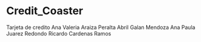 # Credit_Coaster
Tarjeta de credito 
Ana Valeria Araiza Peralta
Abril Galan Mendoza
Ana Paula Juarez Redondo
Ricardo Cardenas Ramos 

